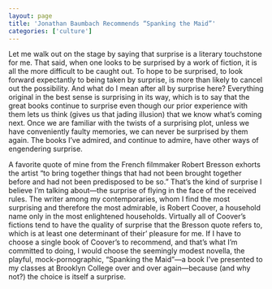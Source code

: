 ```yaml
---
layout: page
title: 'Jonathan Baumbach Recommends “Spanking the Maid”'
categories: ['culture']
---
```

<p>Let me walk out on the stage by saying that surprise is a literary touchstone for me. That said, when one looks to be surprised by a work of fiction, it is all the more difficult to be caught out. To hope to be surprised, to look forward expectantly to being taken by surprise, is more than likely to cancel out the possibility. And what do I mean after all by surprise here? Everything original in the best sense is surprising in its way, which is to say that the great books continue to surprise even though our prior experience with them lets us think (gives us that jading illusion) that we know what&#8217;s coming next. Once we are familiar with the twists of a surprising plot, unless we have conveniently faulty memories, we can never be surprised by them again. The books I&#8217;ve admired, and continue to admire, have other ways of engendering surprise.</p>
<p>A favorite quote of mine from the French filmmaker Robert Bresson exhorts the artist &#8220;to bring together things that had not been brought together before and had not been predisposed to be so.&#8221; That&#8217;s the kind of surprise I believe I&#8217;m talking about&mdash;the surprise of flying in the face of the received rules. The writer among my contemporaries, whom I find the most surprising and therefore the most admirable, is Robert Coover, a household name only in the most enlightened households. Virtually all of Coover&#8217;s fictions tend to have the quality of surprise that the Bresson quote refers to, which is at least one determinant of their&#8217; pleasure for me. If I have to choose a single book of Coover&#8217;s to recommend, and that&#8217;s what I&#8217;m committed to doing, I would choose the seemingly modest novella, the playful, mock-pornographic, &#8220;Spanking the Maid&#8221;&mdash;a book I&#8217;ve presented to my classes at Brooklyn College over and over again&#8212;because (and why not?) the choice is itself a surprise.</p>

